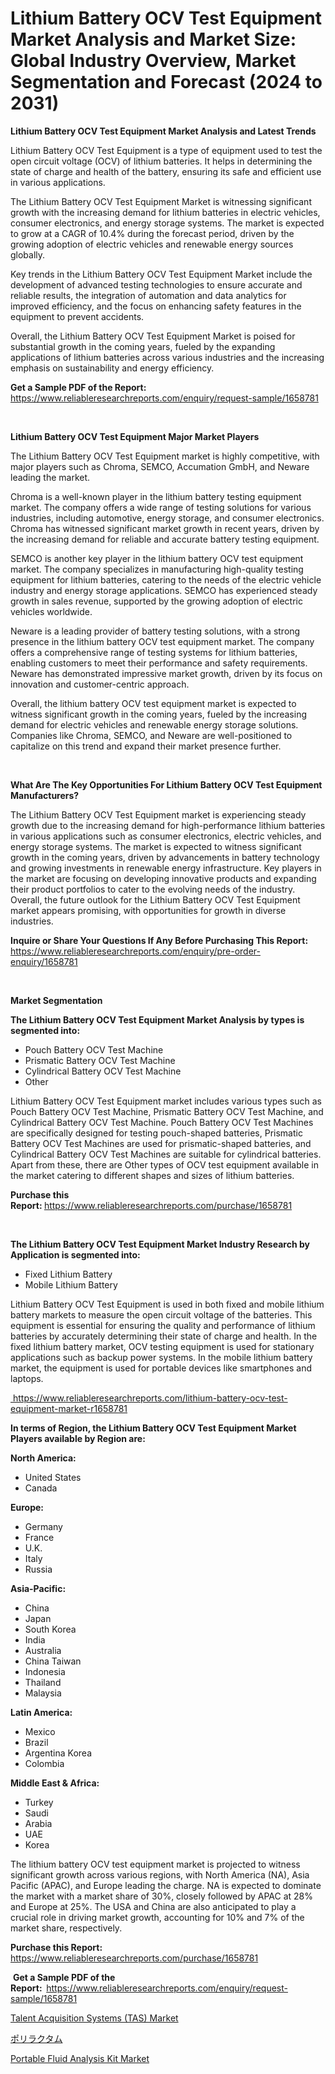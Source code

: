 <p><h1>Lithium Battery OCV Test Equipment Market Analysis and Market Size: Global Industry Overview, Market Segmentation and Forecast (2024 to 2031)</h1></p><p><strong>Lithium Battery OCV Test Equipment Market Analysis and Latest Trends</strong></p>
<p><p>Lithium Battery OCV Test Equipment is a type of equipment used to test the open circuit voltage (OCV) of lithium batteries. It helps in determining the state of charge and health of the battery, ensuring its safe and efficient use in various applications.</p><p>The Lithium Battery OCV Test Equipment Market is witnessing significant growth with the increasing demand for lithium batteries in electric vehicles, consumer electronics, and energy storage systems. The market is expected to grow at a CAGR of 10.4% during the forecast period, driven by the growing adoption of electric vehicles and renewable energy sources globally.</p><p>Key trends in the Lithium Battery OCV Test Equipment Market include the development of advanced testing technologies to ensure accurate and reliable results, the integration of automation and data analytics for improved efficiency, and the focus on enhancing safety features in the equipment to prevent accidents.</p><p>Overall, the Lithium Battery OCV Test Equipment Market is poised for substantial growth in the coming years, fueled by the expanding applications of lithium batteries across various industries and the increasing emphasis on sustainability and energy efficiency.</p></p>
<p><strong>Get a Sample PDF of the Report:&nbsp;</strong> <a href="https://www.reliableresearchreports.com/enquiry/request-sample/1658781">https://www.reliableresearchreports.com/enquiry/request-sample/1658781</a></p>
<p>&nbsp;</p>
<p><strong>Lithium Battery OCV Test Equipment Major Market Players</strong></p>
<p><p>The Lithium Battery OCV Test Equipment market is highly competitive, with major players such as Chroma, SEMCO, Accumation GmbH, and Neware leading the market. </p><p>Chroma is a well-known player in the lithium battery testing equipment market. The company offers a wide range of testing solutions for various industries, including automotive, energy storage, and consumer electronics. Chroma has witnessed significant market growth in recent years, driven by the increasing demand for reliable and accurate battery testing equipment.</p><p>SEMCO is another key player in the lithium battery OCV test equipment market. The company specializes in manufacturing high-quality testing equipment for lithium batteries, catering to the needs of the electric vehicle industry and energy storage applications. SEMCO has experienced steady growth in sales revenue, supported by the growing adoption of electric vehicles worldwide.</p><p>Neware is a leading provider of battery testing solutions, with a strong presence in the lithium battery OCV test equipment market. The company offers a comprehensive range of testing systems for lithium batteries, enabling customers to meet their performance and safety requirements. Neware has demonstrated impressive market growth, driven by its focus on innovation and customer-centric approach.</p><p>Overall, the lithium battery OCV test equipment market is expected to witness significant growth in the coming years, fueled by the increasing demand for electric vehicles and renewable energy storage solutions. Companies like Chroma, SEMCO, and Neware are well-positioned to capitalize on this trend and expand their market presence further.</p></p>
<p>&nbsp;</p>
<p><strong>What Are The Key Opportunities For Lithium Battery OCV Test Equipment Manufacturers?</strong></p>
<p><p>The Lithium Battery OCV Test Equipment market is experiencing steady growth due to the increasing demand for high-performance lithium batteries in various applications such as consumer electronics, electric vehicles, and energy storage systems. The market is expected to witness significant growth in the coming years, driven by advancements in battery technology and growing investments in renewable energy infrastructure. Key players in the market are focusing on developing innovative products and expanding their product portfolios to cater to the evolving needs of the industry. Overall, the future outlook for the Lithium Battery OCV Test Equipment market appears promising, with opportunities for growth in diverse industries.</p></p>
<p><strong>Inquire or Share Your Questions If Any Before Purchasing This Report:</strong> <a href="https://www.reliableresearchreports.com/enquiry/pre-order-enquiry/1658781">https://www.reliableresearchreports.com/enquiry/pre-order-enquiry/1658781</a></p>
<p>&nbsp;</p>
<p><strong>Market Segmentation</strong></p>
<p><strong>The Lithium Battery OCV Test Equipment Market Analysis by types is segmented into:</strong></p>
<p><ul><li>Pouch Battery OCV Test Machine</li><li>Prismatic Battery OCV Test Machine</li><li>Cylindrical Battery OCV Test Machine</li><li>Other</li></ul></p>
<p><p>Lithium Battery OCV Test Equipment market includes various types such as Pouch Battery OCV Test Machine, Prismatic Battery OCV Test Machine, and Cylindrical Battery OCV Test Machine. Pouch Battery OCV Test Machines are specifically designed for testing pouch-shaped batteries, Prismatic Battery OCV Test Machines are used for prismatic-shaped batteries, and Cylindrical Battery OCV Test Machines are suitable for cylindrical batteries. Apart from these, there are Other types of OCV test equipment available in the market catering to different shapes and sizes of lithium batteries.</p></p>
<p><strong>Purchase this Report:&nbsp;</strong><a href="https://www.reliableresearchreports.com/purchase/1658781">https://www.reliableresearchreports.com/purchase/1658781</a></p>
<p>&nbsp;</p>
<p><strong>The Lithium Battery OCV Test Equipment Market Industry Research by Application is segmented into:</strong></p>
<p><ul><li>Fixed Lithium Battery</li><li>Mobile Lithium Battery</li></ul></p>
<p><p>Lithium Battery OCV Test Equipment is used in both fixed and mobile lithium battery markets to measure the open circuit voltage of the batteries. This equipment is essential for ensuring the quality and performance of lithium batteries by accurately determining their state of charge and health. In the fixed lithium battery market, OCV testing equipment is used for stationary applications such as backup power systems. In the mobile lithium battery market, the equipment is used for portable devices like smartphones and laptops.</p></p>
<p><a href="https://www.reliableresearchreports.com/lithium-battery-ocv-test-equipment-market-r1658781">&nbsp;https://www.reliableresearchreports.com/lithium-battery-ocv-test-equipment-market-r1658781</a></p>
<p><strong>In terms of Region, the Lithium Battery OCV Test Equipment Market Players available by Region are:</strong></p>
<p>
    <p> <strong> North America: </strong>
        <ul>
            <li>United States</li>
            <li>Canada</li>
        </ul>
        </p> 
    <p> <strong> Europe: </strong>
        <ul>
            <li>Germany</li>
            <li>France</li>
            <li>U.K.</li>
            <li>Italy</li>
            <li>Russia</li>
        </ul>
        </p> 
    <p> <strong> Asia-Pacific: </strong>
        <ul>
            <li>China</li>
            <li>Japan</li>
            <li>South Korea</li>
            <li>India</li>
            <li>Australia</li>
            <li>China Taiwan</li>
            <li>Indonesia</li>
            <li>Thailand</li>
            <li>Malaysia</li>
        </ul>
        </p> 
    <p> <strong> Latin America: </strong>
        <ul>
            <li>Mexico</li>
            <li>Brazil</li>
            <li>Argentina Korea</li>
            <li>Colombia</li>
        </ul>
        </p> 
    <p> <strong> Middle East & Africa: </strong>
        <ul>
            <li>Turkey</li>
            <li>Saudi</li>
            <li>Arabia</li>
            <li>UAE</li>
            <li>Korea</li>
        </ul>
    </p>
    </p>
<p><p>The lithium battery OCV test equipment market is projected to witness significant growth across various regions, with North America (NA), Asia Pacific (APAC), and Europe leading the charge. NA is expected to dominate the market with a market share of 30%, closely followed by APAC at 28% and Europe at 25%. The USA and China are also anticipated to play a crucial role in driving market growth, accounting for 10% and 7% of the market share, respectively.</p></p>
<p><strong>Purchase this Report: </strong><a href="https://www.reliableresearchreports.com/purchase/1658781">https://www.reliableresearchreports.com/purchase/1658781</a></p>
<p>&nbsp;<strong>Get a Sample PDF of the Report:&nbsp;&nbsp;</strong><a href="https://www.reliableresearchreports.com/enquiry/request-sample/1658781">https://www.reliableresearchreports.com/enquiry/request-sample/1658781</a></p>
<p><strong></strong></p>
<p><p><a href="https://view.publitas.com/reportprime-1/talent-acquisition-systems-tas-market-the-key-to-successful-business-strategy-forecast-till-2031/">Talent Acquisition Systems (TAS) Market</a></p><p><a href="https://github.com/roulaayoub-saad/Market-Research-Report-List-1/blob/main/919513796053.md">ポリラクタム</a></p><p><a href="https://github.com/KeeganBarrows2023/Market-Research-Report-List-1/blob/main/portable-fluid-analysis-kit-market.md">Portable Fluid Analysis Kit Market</a></p></p>
